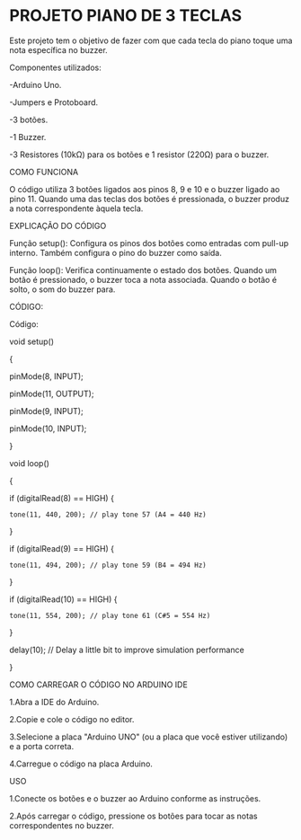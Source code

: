 # PROJETO PIANO DE 3 TECLAS

Este projeto tem o objetivo de fazer com que cada tecla do piano toque uma nota específica no buzzer.

Componentes utilizados:

-Arduino Uno.

-Jumpers e Protoboard.

-3 botões.

-1 Buzzer.

-3 Resistores (10kΩ) para os botões e 1 resistor (220Ω) para o buzzer.

COMO FUNCIONA

O código utiliza 3 botões ligados aos pinos 8, 9 e 10 e o buzzer ligado ao pino 11. Quando uma das teclas dos botões é pressionada, o buzzer produz a nota correspondente àquela tecla.

EXPLICAÇÃO DO CÓDIGO

Função setup(): Configura os pinos dos botões como entradas com pull-up interno. Também configura o pino do buzzer como saída.

Função loop(): Verifica continuamente o estado dos botões. Quando um botão é pressionado, o buzzer toca a nota associada. Quando o botão é solto, o som do buzzer para.

CÓDIGO:

Código:

void setup()

{

  pinMode(8, INPUT);

  pinMode(11, OUTPUT);

  pinMode(9, INPUT);

  pinMode(10, INPUT);

}

void loop()

{

  if (digitalRead(8) == HIGH) {

    tone(11, 440, 200); // play tone 57 (A4 = 440 Hz)

  }

  if (digitalRead(9) == HIGH) {

    tone(11, 494, 200); // play tone 59 (B4 = 494 Hz)

  }

  if (digitalRead(10) == HIGH) {

    tone(11, 554, 200); // play tone 61 (C#5 = 554 Hz)

  }

  delay(10); // Delay a little bit to improve simulation performance

}




COMO CARREGAR O CÓDIGO NO ARDUINO IDE

1.Abra a IDE do Arduino.

2.Copie e cole o código no editor.

3.Selecione a placa "Arduino UNO" (ou a placa que você estiver utilizando) e a porta correta.

4.Carregue o código na placa Arduino.



USO

1.Conecte os botões e o buzzer ao Arduino conforme as instruções.

2.Após carregar o código, pressione os botões para tocar as notas correspondentes no buzzer.
